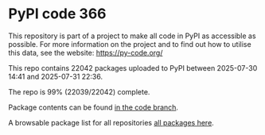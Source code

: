 # PyPI code 366

This repository is part of a project to make all code in PyPI as accessible as possible. For more information 
on the project and to find out how to utilise this data, see the website: https://py-code.org/

This repo contains 22042 packages uploaded to PyPI between 
2025-07-30 14:41 and 2025-07-31 22:36.

The repo is 99% (22039/22042) complete.

Package contents can be found [in the code branch](https://github.com/pypi-data/pypi-mirror-366/tree/code/packages).

A browsable package list for all repositories [all packages here](https://py-code.org/repositories/pypi-mirror-366).


